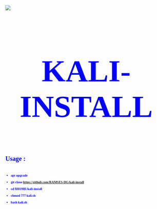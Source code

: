<html>
  <body>
 <img src='https://encrypted-tbn0.gstatic.com/images?q=tbn:ANd9GcSwtgYAPoeOcPW9GrU802S7LI2l4KuGVyz0SQ&usqp=CAU'/>

 <font color=blue size='10px' face='tahoma'>
 <h1> <p align='center'> <b> KALI-INSTALL <br> </h1>
  </body>

 <font size='1px'>
 <h1>  Usage : </h1>
<br>

* apt upgrade

* git clone https://github.com/RAMSES-DG/kali-install

 * cd $HOME/kali-install

* chmod 777 kali.sh

* bash kali.sh
</html>
